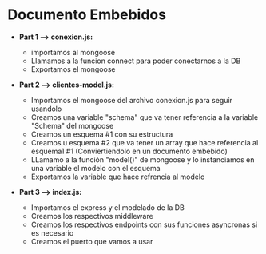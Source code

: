 # Documento Embebidos

- **Part 1 --> conexion.js:**

	- importamos al mongoose
	- Llamamos a la funcion connect para poder conectarnos a la DB
	- Exportamos el mongoose

- **Part 2 --> clientes-model.js:**

	- Importamos el mongoose del archivo conexion.js para seguir usandolo
	- Creamos una variable "schema" que va tener referencia a la variable "Schema" del mongoose
	- Creamos un esquema #1 con su estructura
	- Creamos u esquema #2 que va tener un array que hace referencia al esquema1 #1 (Conviertiendolo en un documento embebido)
	- LLamamo a la función "model()" de mongoose y lo instanciamos en una variable el modelo con el esquema
	- Exportamos la variable que hace refrencia al modelo

- **Part 3 --> index.js:**

	- Importamos el express y el modelado de la DB
	- Creamos los respectivos middleware
	- Creamos los respectivos endpoints con sus funciones asyncronas si es necesario
	- Creamos el puerto que vamos a usar